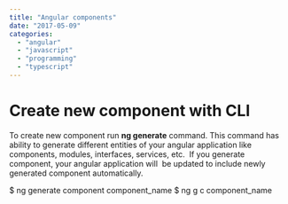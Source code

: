```yaml
---
title: "Angular components"
date: "2017-05-09"
categories: 
  - "angular"
  - "javascript"
  - "programming"
  - "typescript"
---
```


# Create new component with CLI

To create new component run **ng generate** command. This command has ability to generate different entities of your angular application like components, modules, interfaces, services, etc.  If you generate component, your angular application will  be updated to include newly generated component automatically.

$ ng generate component component\_name
$ ng g c component\_name
